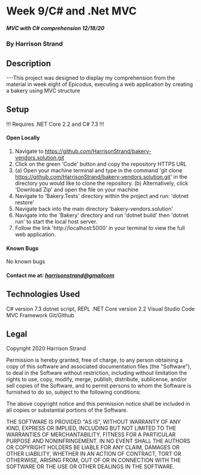 # Week 9/C# and .Net MVC
##### MVC with C# comprehension 12/18/20
### By Harrison Strand
## Description
---This project was designed to display my comprehension from the material in week eight of Epicodus, executing a web application by creating a bakery using MVC structure

## Setup

!!! Requires .NET Core 2.2 and C# 7.3 !!!

#### Open Locally
1. Navigate to https://github.com/HarrisonStrand/bakery-vendors.solution.git
2. Click on the green 'Code' button and copy the repository HTTPS URL
3. (a) Open your machine terminal and type in the command 'git clone 
https://github.com/HarrisonStrand/bakery-vendors.solution.git' in the directory you would like to clone the repository.
(b) Alternatively, click 'Download Zip' and open the file on your machine
4. Navigate to 'Bakery.Tests' directory within the project and run: 'dotnet restore'
5. Navigate back into the main directory 'bakery-vendors.solution'
6. Navigate into the 'Bakery' directory and run 'dotnet build' then 'dotnet run' to start the local host server.
7. Follow the link 'http://localhost:5000' in your terminal to view the full web application.

#### Known Bugs
No known bugs

#### Contact me at: _[harrisonstrand@gmailcom](harrisonstrand@gmail.com)_

## Technologies Used
C# version 7.3
dotnet script, REPL
.NET Core version 2.2
Visual Studio Code
MVC Framework
Git/Github

## Legal
Copyright 2020 Harrison Strand

Permission is hereby granted, free of charge, to any person obtaining a copy of this software and associated documentation files (the "Software"), to deal in the Software without restriction, including without limitation the rights to use, copy, modify, merge, publish, distribute, sublicense, and/or sell copies of the Software, and to permit persons to whom the Software is furnished to do so, subject to the following conditions:

The above copyright notice and this permission notice shall be included in all copies or substantial portions of the Software.

THE SOFTWARE IS PROVIDED "AS IS", WITHOUT WARRANTY OF ANY KIND, EXPRESS OR IMPLIED, INCLUDING BUT NOT LIMITED TO THE WARRANTIES OF MERCHANTABILITY, FITNESS FOR A PARTICULAR PURPOSE AND NONINFRINGEMENT. IN NO EVENT SHALL THE AUTHORS OR COPYRIGHT HOLDERS BE LIABLE FOR ANY CLAIM, DAMAGES OR OTHER LIABILITY, WHETHER IN AN ACTION OF CONTRACT, TORT OR OTHERWISE, ARISING FROM, OUT OF OR IN CONNECTION WITH THE SOFTWARE OR THE USE OR OTHER DEALINGS IN THE SOFTWARE. 